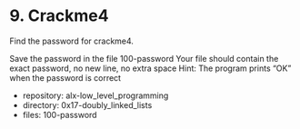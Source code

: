 # 9. Crackme4



Find the password for crackme4.

Save the password in the file 100-password
Your file should contain the exact password, no new line, no extra space
Hint: The program prints “OK” when the password is correct



 - repository: alx-low_level_programming
 - directory: 0x17-doubly_linked_lists
 - files: 100-password
